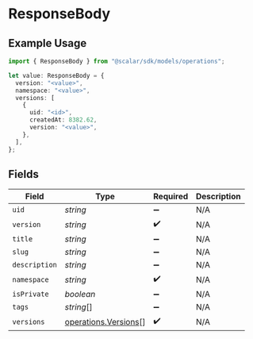 # ResponseBody

## Example Usage

```typescript
import { ResponseBody } from "@scalar/sdk/models/operations";

let value: ResponseBody = {
  version: "<value>",
  namespace: "<value>",
  versions: [
    {
      uid: "<id>",
      createdAt: 8382.62,
      version: "<value>",
    },
  ],
};
```

## Fields

| Field                                                        | Type                                                         | Required                                                     | Description                                                  |
| ------------------------------------------------------------ | ------------------------------------------------------------ | ------------------------------------------------------------ | ------------------------------------------------------------ |
| `uid`                                                        | *string*                                                     | :heavy_minus_sign:                                           | N/A                                                          |
| `version`                                                    | *string*                                                     | :heavy_check_mark:                                           | N/A                                                          |
| `title`                                                      | *string*                                                     | :heavy_minus_sign:                                           | N/A                                                          |
| `slug`                                                       | *string*                                                     | :heavy_minus_sign:                                           | N/A                                                          |
| `description`                                                | *string*                                                     | :heavy_minus_sign:                                           | N/A                                                          |
| `namespace`                                                  | *string*                                                     | :heavy_check_mark:                                           | N/A                                                          |
| `isPrivate`                                                  | *boolean*                                                    | :heavy_minus_sign:                                           | N/A                                                          |
| `tags`                                                       | *string*[]                                                   | :heavy_minus_sign:                                           | N/A                                                          |
| `versions`                                                   | [operations.Versions](../../models/operations/versions.md)[] | :heavy_check_mark:                                           | N/A                                                          |